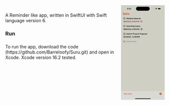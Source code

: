 <img align="right" height="300" src="https://github.com/Barreloofy/Suru/blob/main/SuruPicture.png"  />

###

<p align="left">A Reminder like app, written in SwiftUI with Swift language version 6.</p>

###

<h3 align="left">Run</h3>

###

<p align="left">To run the app, download the code (https://github.com/Barreloofy/Suru.git) and open in Xcode. Xcode version 16.2 tested.</p>

###
